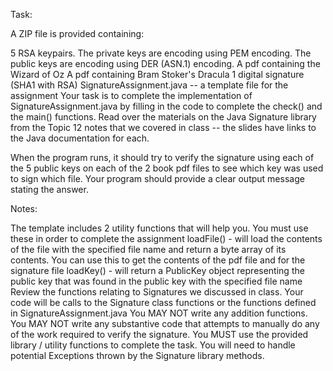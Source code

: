 Task:

A ZIP file is provided containing:

5 RSA keypairs. The private keys are encoding using PEM encoding. The public keys are encoding using DER (ASN.1) encoding.
A pdf containing the Wizard of Oz
A pdf containing Bram Stoker's Dracula
1 digital signature (SHA1 with RSA)
SignatureAssignment.java -- a template file for the assignment
Your task is to complete the implementation of SignatureAssignment.java by filling in the code to complete the check() and the main() functions. Read over the materials on the Java Signature library from the Topic 12 notes that we covered in class -- the slides have links to the Java documentation for each.

When the program runs, it should try to verify the signature using each of the 5 public keys on each of the 2 book pdf files to see which key was used to sign which file. Your program should provide a clear output message stating the answer.

Notes:

The template includes 2 utility functions that will help you. You must use these in order to complete the assignment
loadFile() - will load the contents of the file with the specified file name and return a byte array of its contents. You can use this to get the contents of the pdf file and for the signature file
loadKey() - will return a PublicKey object representing the public key that was found in the public key with the specified file name
Review the functions relating to Signatures we discussed in class. Your code will be calls to the Signature class functions or the functions defined in SignatureAssignment.java
You MAY NOT write any addition functions. You MAY NOT write any substantive code that attempts to manually do any of the work required to verify the signature. You MUST use the provided library / utility functions to complete the task.
You will need to handle potential Exceptions thrown by the Signature library methods.
